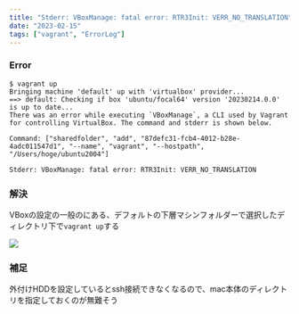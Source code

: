 ```yaml
---
title: "Stderr: VBoxManage: fatal error: RTR3Init: VERR_NO_TRANSLATION"
date: "2023-02-15"
tags: ["vagrant", "ErrorLog"]
---
```


### Error
```
$ vagrant up
Bringing machine 'default' up with 'virtualbox' provider...
==> default: Checking if box 'ubuntu/focal64' version '20230214.0.0' is up to date...
There was an error while executing `VBoxManage`, a CLI used by Vagrant
for controlling VirtualBox. The command and stderr is shown below.

Command: ["sharedfolder", "add", "87defc31-fcb4-4012-b28e-4adc011547d1", "--name", "vagrant", "--hostpath", "/Users/hoge/ubuntu2004"]

Stderr: VBoxManage: fatal error: RTR3Init: VERR_NO_TRANSLATION
```

### 解決
VBoxの設定の一般のにある、デフォルトの下層マシンフォルダーで選択したディレクトリ下で`vagrant up`する

![](/img/post/20230215210551.png)

### 補足
外付けHDDを設定しているとssh接続できなくなるので、mac本体のディレクトリを指定しておくのが無難そう